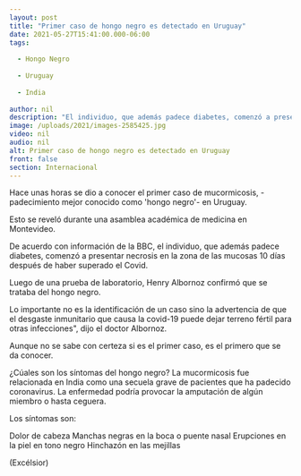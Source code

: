 ```yaml
---
layout: post
title: "Primer caso de hongo negro es detectado en Uruguay"
date: 2021-05-27T15:41:00.000-06:00
tags:
  
  - Hongo Negro
  
  - Uruguay
  
  - India
  
author: nil
description: "El individuo, que además padece diabetes, comenzó a presentar necrosis en la zona de las mucosas 10 días después de haber superado el Covid"
image: /uploads/2021/images-2585425.jpg
video: nil
audio: nil
alt: Primer caso de hongo negro es detectado en Uruguay
front: false
section: Internacional
---
```


Hace unas horas se dio a conocer el primer caso de mucormicosis, -padecimiento mejor conocido como 'hongo negro'-  en Uruguay. 

Esto se reveló durante una asamblea académica de medicina en Montevideo.

De acuerdo con información de la BBC,  el individuo, que además padece diabetes, comenzó a presentar necrosis en la zona de las mucosas 10 días después de haber superado el Covid.

Luego de una prueba de laboratorio, Henry Albornoz confirmó que se trataba del hongo negro.

Lo importante no es la identificación de un caso sino la advertencia de que el desgaste inmunitario que causa la covid-19 puede dejar terreno fértil para otras infecciones", dijo el doctor Albornoz.

Aunque no se sabe con certeza si es el primer caso, es el primero que se da conocer. 

¿Cúales son los síntomas del hongo negro?
La mucormicosis fue relacionada en India como una secuela grave de pacientes que ha padecido coronavirus. La enfermedad podría provocar la amputación de algún miembro o hasta ceguera.

Los síntomas son: 

Dolor de cabeza
Manchas negras en la boca o puente nasal
Erupciones en la piel en tono negro
Hinchazón en las mejillas

(Excélsior)